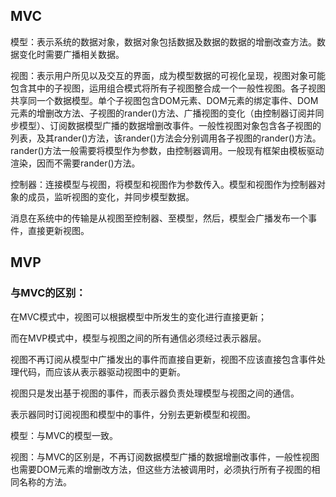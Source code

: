 ## MVC

模型：表示系统的数据对象，数据对象包括数据及数据的数据的增删改查方法。数据变化时需要广播相关数据。

视图：表示用户所见以及交互的界面，成为模型数据的可视化呈现，视图对象可能包含其中的子视图，运用组合模式将所有子视图整合成一个一般性视图。各子视图共享同一个数据模型。单个子视图包含DOM元素、DOM元素的绑定事件、DOM元素的增删改方法、子视图的rander\(\)方法、广播视图的变化（由控制器订阅并同步模型）、订阅数据模型广播的数据增删改事件。一般性视图对象包含各子视图的列表，及其rander\(\)方法，该rander\(\)方法会分别调用各子视图的rander\(\)方法。rander\(\)方法一般需要将模型作为参数，由控制器调用。一般现有框架由模板驱动渲染，因而不需要rander\(\)方法。

控制器：连接模型与视图，将模型和视图作为参数传入。模型和视图作为控制器对象的成员，监听视图的变化，并同步模型数据。

消息在系统中的传输是从视图至控制器、至模型，然后，模型会广播发布一个事件，直接更新视图。

## MVP

### 与MVC的区别：

在MVC模式中，视图可以根据模型中所发生的变化进行直接更新；

而在MVP模式中，模型与视图之间的所有通信必须经过表示器层。

视图不再订阅从模型中广播发出的事件而直接自更新，视图不应该直接包含事件处理代码，而应该从表示器驱动视图中的更新。

视图只是发出基于视图的事件，而表示器负责处理模型与视图之间的通信。

表示器同时订阅视图和模型中的事件，分别去更新模型和视图。

模型：与MVC的模型一致。

视图：与MVC的区别是，不再订阅数据模型广播的数据增删改事件，一般性视图也需要DOM元素的增删改方法，但这些方法被调用时，必须执行所有子视图的相同名称的方法。

